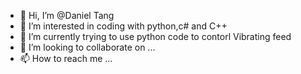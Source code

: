 - 👋 Hi, I’m @Daniel Tang
- 👀 I’m interested in coding with python,c# and C++
- 🌱 I’m currently trying to use python code to contorl Vibrating feed
- 💞️ I’m looking to collaborate on ...
- 📫 How to reach me ...

<!---
Danieltagri/Danieltagri is a ✨ special ✨ repository because its `README.md` (this file) appears on your GitHub profile.
You can click the Preview link to take a look at your changes.
--->
